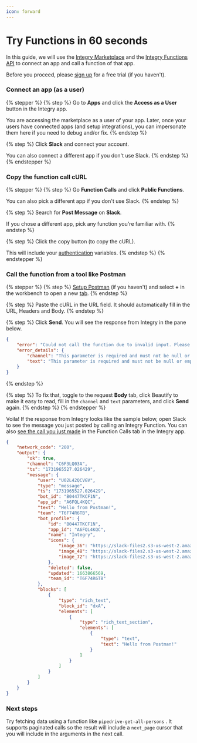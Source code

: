 ```yaml
---
icon: forward
---
```


# Try Functions in 60 seconds

In this guide, we will use the [Integry Marketplace](../embedded-ui/embed-integry-apps-marketplace.md) and the [Integry Functions API](../apis-and-sdks/api-reference.md) to connect an app and call a function of that app.

Before you proceed, please [sign up](https://app.integry.io/accounts/register/v3/signup/?product=functions) for a free trial (if you haven't).

### Connect an app (as a user)

{% stepper %}
{% step %}
Go to **Apps** and click the **Access as a User** button in the Integry app.

You are accessing the marketplace as a user of your app. Later, once your users have connected apps (and setup integrations), you can impersonate them here if you need to debug and/or fix.
{% endstep %}

{% step %}
Click **Slack** and connect your account.

You can also connect a different app if you don't use Slack.
{% endstep %}
{% endstepper %}

### Copy the function call cURL

{% stepper %}
{% step %}
Go **Function Calls** and click **Public Functions**.&#x20;

You can also pick a different app if you don't use Slack.
{% endstep %}

{% step %}
Search for **Post Message** on **Slack**.

If you chose a different app, pick any function you're familiar with.
{% endstep %}

{% step %}
Click the copy button (to copy the cURL).

This will include your [authentication](../apis-and-sdks/api-reference.md#authentication) variables.
{% endstep %}
{% endstepper %}

### Call the function from a tool like Postman



{% stepper %}
{% step %}
[Setup Postman](https://learning.postman.com/docs/getting-started/first-steps/get-postman/) (if you haven't) and select **+** in the workbench to open a new [tab](https://learning.postman.com/docs/getting-started/basics/navigating-postman/#tabs).
{% endstep %}

{% step %}
Paste the cURL in the URL field. It should automatically fill in the URL, Headers and Body.
{% endstep %}

{% step %}
Click **Send**. You will see the response from Integry in the pane below.

```json
{
    "error": "Could not call the function due to invalid input. Please see `error_details` for further information.",
    "error_details": {
        "channel": "This parameter is required and must not be null or empty",
        "text": "This parameter is required and must not be null or empty"
    }
}
```
{% endstep %}

{% step %}
To fix that, toggle to the request **Body** tab, click Beautify to make it easy to read, fill in the `channel` and `text` parameters, and click **Send** again.
{% endstep %}
{% endstepper %}

Voila! If the response from Integry looks like the sample below, open Slack to see the message you just posted by calling an Integry Function. You can also [see the call you just made](../functions/viewing-function-calls.md) in the Function Calls tab in the Integry app.

```json
{
    "network_code": "200",
    "output": {
        "ok": true,
        "channel": "C6F3LQ03A",
        "ts": "1731965527.026429",
        "message": {
            "user": "U02L42QCVGV",
            "type": "message",
            "ts": "1731965527.026429",
            "bot_id": "B0447TKCF1N",
            "app_id": "A6FQL4KQC",
            "text": "Hello from Postman!",
            "team": "T6F74R6TB",
            "bot_profile": {
                "id": "B0447TKCF1N",
                "app_id": "A6FQL4KQC",
                "name": "Integry",
                "icons": {
                    "image_36": "https://slack-files2.s3-us-west-2.amazonaws.com/avatars/2017-08-09/225182834294_8020ddc74d7822b48ea1_36.png",
                    "image_48": "https://slack-files2.s3-us-west-2.amazonaws.com/avatars/2017-08-09/225182834294_8020ddc74d7822b48ea1_48.png",
                    "image_72": "https://slack-files2.s3-us-west-2.amazonaws.com/avatars/2017-08-09/225182834294_8020ddc74d7822b48ea1_72.png"
                },
                "deleted": false,
                "updated": 1663866569,
                "team_id": "T6F74R6TB"
            },
            "blocks": [
                {
                    "type": "rich_text",
                    "block_id": "dxA",
                    "elements": [
                        {
                            "type": "rich_text_section",
                            "elements": [
                                {
                                    "type": "text",
                                    "text": "Hello from Postman!"
                                }
                            ]
                        }
                    ]
                }
            ]
        }
    }
}
```

### Next steps

Try fetching data using a function like `pipedrive-get-all-persons` . It supports paginated calls so the result will include a `next_page` cursor that you will include in the arguments in the next call.
